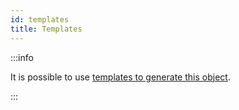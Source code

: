 ```yaml
---
id: templates
title: Templates
---
```


:::info

It is possible to use
[templates to generate this object](../../modules/overview/templates).

:::
